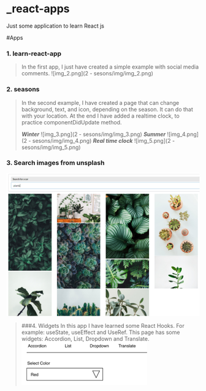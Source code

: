 # _react-apps
 Just some application to learn React js

#Apps

### 1. learn-react-app

> In the first app, I just have created a simple example with social media comments.
> ![img_2.png](2 - sesons/img/img_2.png)
> 
### 2. seasons
> In the second example, I have created a page that can change background, text, and icon, depending on the season. It can do that with your location. At the end I have added a realtime clock, to practice componentDidUpdate method.
> 
> ***Winter***
> ![img_3.png](2 - sesons/img/img_3.png)
> ***Summer***
> ![img_4.png](2 - sesons/img/img_4.png)
> ***Real time clock***
> ![img_5.png](2 - sesons/img/img_5.png)
> 
### 3. Search images from unsplash
![img.png](img/img.png)
>
> ###4. Widgets
> In this app I have learned some React Hooks. For example: useState, useEffect and UseRef. This page has some widgets: Accordion, List, Dropdown and Translate.
> ![img.png](img/img4.png)
